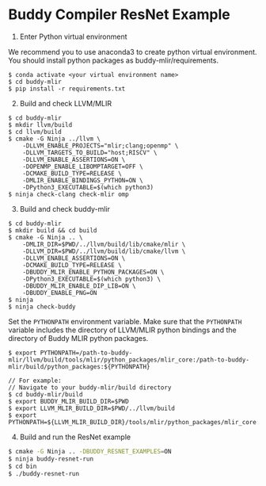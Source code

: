 # Buddy Compiler ResNet Example

1. Enter Python virtual environment

We recommend you to use anaconda3 to create python virtual environment. You should install python packages as buddy-mlir/requirements.

```
$ conda activate <your virtual environment name>
$ cd buddy-mlir
$ pip install -r requirements.txt
```

2. Build and check LLVM/MLIR

```
$ cd buddy-mlir
$ mkdir llvm/build
$ cd llvm/build
$ cmake -G Ninja ../llvm \
    -DLLVM_ENABLE_PROJECTS="mlir;clang;openmp" \
    -DLLVM_TARGETS_TO_BUILD="host;RISCV" \
    -DLLVM_ENABLE_ASSERTIONS=ON \
    -DOPENMP_ENABLE_LIBOMPTARGET=OFF \
    -DCMAKE_BUILD_TYPE=RELEASE \
    -DMLIR_ENABLE_BINDINGS_PYTHON=ON \
    -DPython3_EXECUTABLE=$(which python3)
$ ninja check-clang check-mlir omp
```

3. Build and check buddy-mlir

```
$ cd buddy-mlir
$ mkdir build && cd build
$ cmake -G Ninja .. \
    -DMLIR_DIR=$PWD/../llvm/build/lib/cmake/mlir \
    -DLLVM_DIR=$PWD/../llvm/build/lib/cmake/llvm \
    -DLLVM_ENABLE_ASSERTIONS=ON \
    -DCMAKE_BUILD_TYPE=RELEASE \
    -DBUDDY_MLIR_ENABLE_PYTHON_PACKAGES=ON \
    -DPython3_EXECUTABLE=$(which python3) \
    -DBUDDY_MLIR_ENABLE_DIP_LIB=ON \
    -DBUDDY_ENABLE_PNG=ON
$ ninja
$ ninja check-buddy
```

Set the `PYTHONPATH` environment variable. Make sure that the `PYTHONPATH` variable includes the directory of LLVM/MLIR python bindings and the directory of Buddy MLIR python packages.

```
$ export PYTHONPATH=/path-to-buddy-mlir/llvm/build/tools/mlir/python_packages/mlir_core:/path-to-buddy-mlir/build/python_packages:${PYTHONPATH}

// For example:
// Navigate to your buddy-mlir/build directory
$ cd buddy-mlir/build
$ export BUDDY_MLIR_BUILD_DIR=$PWD
$ export LLVM_MLIR_BUILD_DIR=$PWD/../llvm/build
$ export PYTHONPATH=${LLVM_MLIR_BUILD_DIR}/tools/mlir/python_packages/mlir_core:${BUDDY_MLIR_BUILD_DIR}/python_packages:${PYTHONPATH}
```

4. Build and run the ResNet example

```bash
$ cmake -G Ninja .. -DBUDDY_RESNET_EXAMPLES=ON
$ ninja buddy-resnet-run
$ cd bin
$ ./buddy-resnet-run
```
